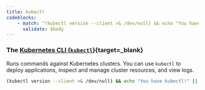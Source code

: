 ```yaml
---
title: kubectl
codeblocks:
    - match: ^(kubectl version --client >& /dev/null) && echo "You have kubectl!" \|\| echo "Please install kubectl"
      validate: $body
---
```


### The [Kubernetes CLI (`kubectl`)](https://kubernetes.io/docs/tasks/tools/install-kubectl){target=_blank} 
Runs commands against Kubernetes clusters. You can use `kubectl` to deploy applications, inspect and manage cluster resources, and view logs.

```bash
(kubectl version --client >& /dev/null) && echo "You have kubectl!" || echo "Please install kubectl"
```